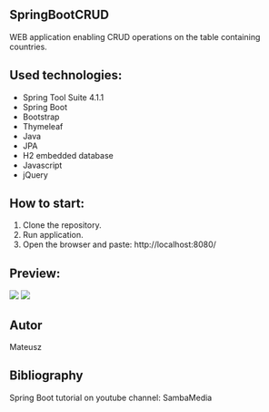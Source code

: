 ## SpringBootCRUD

WEB application enabling CRUD operations on the table containing countries.

## Used technologies:

- Spring Tool Suite 4.1.1
- Spring Boot
- Bootstrap
- Thymeleaf
- Java
- JPA
- H2 embedded database
- Javascript
- jQuery

## How to start:

1. Clone the repository.
2. Run application.
3. Open the browser and paste: http://localhost:8080/

## Preview:

<image src="SpringBootCRUD/images/1.png"/>
<image src="SpringBootCRUD/images/2.png"/>

## Autor

Mateusz

## Bibliography

Spring Boot tutorial on youtube channel: SambaMedia
